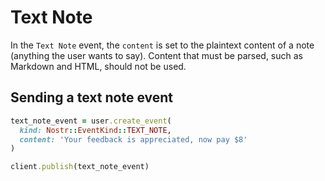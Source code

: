 # Text Note

In the `Text Note` event, the `content` is set to the plaintext content of a note (anything the user wants to say).
Content that must be parsed, such as Markdown and HTML, should not be used.

## Sending a text note event

```ruby
text_note_event = user.create_event(
  kind: Nostr::EventKind::TEXT_NOTE,
  content: 'Your feedback is appreciated, now pay $8'
)

client.publish(text_note_event)
```
